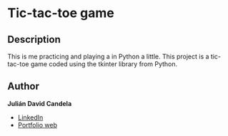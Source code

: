 # **Tic-tac-toe game**
## Description

This is me practicing and playing a in Python a little. This project is a tic-tac-toe game coded using the tkinter library from Python.

## Author
**Julián David Candela**
* [LinkedIn](https://sites.google.com/view/juliandavidcandela/about-me)
* [Portfolio web](https://sites.google.com/view/juliandavidcandela/about-me)
  

